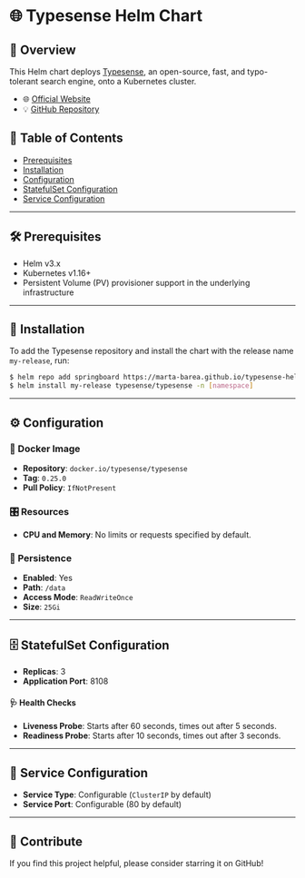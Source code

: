 # 🌐 Typesense Helm Chart

## 📌 Overview

This Helm chart deploys [Typesense](https://typesense.org/), an open-source, fast, and typo-tolerant search engine, onto a Kubernetes cluster.

- 🌐 [Official Website](https://typesense.org/)
- 💡 [GitHub Repository](https://github.com/typesense/typesense)

## 📝 Table of Contents

- [Prerequisites](#prerequisites)
- [Installation](#installation)
- [Configuration](#configuration)
- [StatefulSet Configuration](#statefulset-configuration)
- [Service Configuration](#service-configuration)

---

## 🛠 Prerequisites

- Helm v3.x
- Kubernetes v1.16+
- Persistent Volume (PV) provisioner support in the underlying infrastructure

---

## 🚀 Installation

To add the Typesense repository and install the chart with the release name `my-release`, run:

```bash
$ helm repo add springboard https://marta-barea.github.io/typesense-helm/
$ helm install my-release typesense/typesense -n [namespace]
```

---

## ⚙️ Configuration

### 🐳 Docker Image

- **Repository**: `docker.io/typesense/typesense`
- **Tag**: `0.25.0`
- **Pull Policy**: `IfNotPresent`

### 🎛 Resources

- **CPU and Memory**: No limits or requests specified by default.

### 💽 Persistence

- **Enabled**: Yes
- **Path**: `/data`
- **Access Mode**: `ReadWriteOnce`
- **Size**: `25Gi`

---

## 🗄 StatefulSet Configuration

- **Replicas**: 3
- **Application Port**: 8108

#### 🩺 Health Checks

- **Liveness Probe**: Starts after 60 seconds, times out after 5 seconds.
- **Readiness Probe**: Starts after 10 seconds, times out after 3 seconds.

---

## 📡 Service Configuration

- **Service Type**: Configurable (`ClusterIP` by default)
- **Service Port**: Configurable (80 by default)

---

## 🙏 Contribute

If you find this project helpful, please consider starring it on GitHub!

